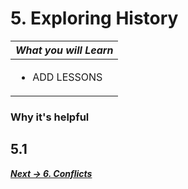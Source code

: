 # 5. Exploring History

| *What you will Learn* |
|---|
|<ul><li>ADD LESSONS</li></ul>|


### Why it's helpful


## 5.1 

<!--Look at Bitbucket website and view history-->
<!--Image of a tree/linked list may be helpful-->



***[Next -> 6. Conflicts]()***
